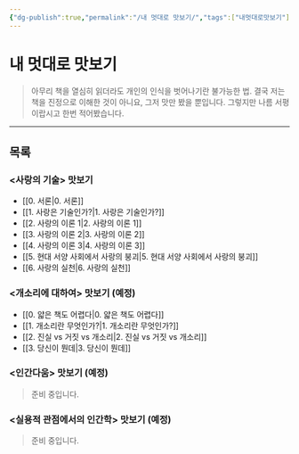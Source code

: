 ```yaml
---
{"dg-publish":true,"permalink":"/내 멋대로 맛보기/","tags":["내멋대로맛보기"],"created":"2024-02-08T15:27:29.404+09:00","updated":"2024-02-21T11:54:48.399+09:00"}
---
```



# 내 멋대로 맛보기

> 아무리 책을 열심히 읽더라도 개인의 인식을 벗어나기란 불가능한 법.
> 결국 저는 책을 진정으로 이해한 것이 아니요, 그저 맛만 봤을 뿐입니다.
> 그렇지만 나름 서평이랍시고 한번 적어봤습니다.
---

## 목록

### <사랑의 기술> 맛보기
+ [[0. 서론\|0. 서론]]
+ [[1. 사랑은 기술인가?\|1. 사랑은 기술인가?]]
+ [[2. 사랑의 이론 1\|2. 사랑의 이론 1]]
+ [[3. 사랑의 이론 2\|3. 사랑의 이론 2]]
+ [[4. 사랑의 이론 3\|4. 사랑의 이론 3]]
+ [[5. 현대 서양 사회에서 사랑의 붕괴\|5. 현대 서양 사회에서 사랑의 붕괴]]
+ [[6. 사랑의 실천\|6. 사랑의 실천]]

### <개소리에 대하여> 맛보기 (예정)
+ [[0. 얇은 책도 어렵다\|0. 얇은 책도 어렵다]]
+ [[1. 개소리란 무엇인가?\|1. 개소리란 무엇인가?]]
+ [[2. 진실 vs 거짓 vs 개소리\|2. 진실 vs 거짓 vs 개소리]]
+ [[3. 당신이 뭔데\|3. 당신이 뭔데]]

### <인간다움> 맛보기 (예정)
> 준비 중입니다.

### <실용적 관점에서의 인간학> 맛보기 (예정)
> 준비 중입니다.